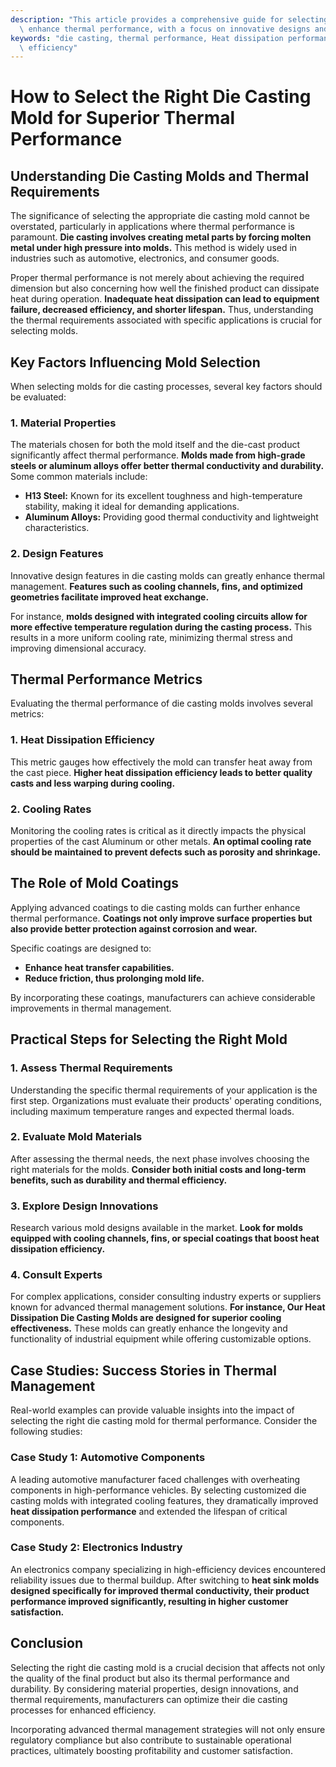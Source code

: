 ```yaml
---
description: "This article provides a comprehensive guide for selecting die casting molds that\
  \ enhance thermal performance, with a focus on innovative designs and materials."
keywords: "die casting, thermal performance, Heat dissipation performance, Heat dissipation\
  \ efficiency"
---
```

# How to Select the Right Die Casting Mold for Superior Thermal Performance

## Understanding Die Casting Molds and Thermal Requirements

The significance of selecting the appropriate die casting mold cannot be overstated, particularly in applications where thermal performance is paramount. **Die casting involves creating metal parts by forcing molten metal under high pressure into molds.** This method is widely used in industries such as automotive, electronics, and consumer goods. 

Proper thermal performance is not merely about achieving the required dimension but also concerning how well the finished product can dissipate heat during operation. **Inadequate heat dissipation can lead to equipment failure, decreased efficiency, and shorter lifespan.** Thus, understanding the thermal requirements associated with specific applications is crucial for selecting molds.

## Key Factors Influencing Mold Selection

When selecting molds for die casting processes, several key factors should be evaluated:

### 1. Material Properties

The materials chosen for both the mold itself and the die-cast product significantly affect thermal performance. **Molds made from high-grade steels or aluminum alloys offer better thermal conductivity and durability.** Some common materials include:

- **H13 Steel:** Known for its excellent toughness and high-temperature stability, making it ideal for demanding applications.
- **Aluminum Alloys:** Providing good thermal conductivity and lightweight characteristics.

### 2. Design Features

Innovative design features in die casting molds can greatly enhance thermal management. **Features such as cooling channels, fins, and optimized geometries facilitate improved heat exchange.** 

For instance, **molds designed with integrated cooling circuits allow for more effective temperature regulation during the casting process.** This results in a more uniform cooling rate, minimizing thermal stress and improving dimensional accuracy.

## Thermal Performance Metrics

Evaluating the thermal performance of die casting molds involves several metrics:

### 1. Heat Dissipation Efficiency

This metric gauges how effectively the mold can transfer heat away from the cast piece. **Higher heat dissipation efficiency leads to better quality casts and less warping during cooling.**

### 2. Cooling Rates

Monitoring the cooling rates is critical as it directly impacts the physical properties of the cast Aluminum or other metals. **An optimal cooling rate should be maintained to prevent defects such as porosity and shrinkage.**

## The Role of Mold Coatings

Applying advanced coatings to die casting molds can further enhance thermal performance. **Coatings not only improve surface properties but also provide better protection against corrosion and wear.**

Specific coatings are designed to:

- **Enhance heat transfer capabilities.**
- **Reduce friction, thus prolonging mold life.**

By incorporating these coatings, manufacturers can achieve considerable improvements in thermal management.

## Practical Steps for Selecting the Right Mold

### 1. Assess Thermal Requirements

Understanding the specific thermal requirements of your application is the first step. Organizations must evaluate their products' operating conditions, including maximum temperature ranges and expected thermal loads.

### 2. Evaluate Mold Materials

After assessing the thermal needs, the next phase involves choosing the right materials for the molds. **Consider both initial costs and long-term benefits, such as durability and thermal efficiency.**

### 3. Explore Design Innovations

Research various mold designs available in the market. **Look for molds equipped with cooling channels, fins, or special coatings that boost heat dissipation efficiency.**

### 4. Consult Experts

For complex applications, consider consulting industry experts or suppliers known for advanced thermal management solutions. **For instance, Our Heat Dissipation Die Casting Molds are designed for superior cooling effectiveness.** These molds can greatly enhance the longevity and functionality of industrial equipment while offering customizable options.

## Case Studies: Success Stories in Thermal Management

Real-world examples can provide valuable insights into the impact of selecting the right die casting mold for thermal performance. Consider the following studies:

### Case Study 1: Automotive Components

A leading automotive manufacturer faced challenges with overheating components in high-performance vehicles. By selecting customized die casting molds with integrated cooling features, they dramatically improved **heat dissipation performance** and extended the lifespan of critical components.

### Case Study 2: Electronics Industry

An electronics company specializing in high-efficiency devices encountered reliability issues due to thermal buildup. After switching to **heat sink molds designed specifically for improved thermal conductivity, their product performance improved significantly, resulting in higher customer satisfaction.**

## Conclusion

Selecting the right die casting mold is a crucial decision that affects not only the quality of the final product but also its thermal performance and durability. By considering material properties, design innovations, and thermal requirements, manufacturers can optimize their die casting processes for enhanced efficiency.

Incorporating advanced thermal management strategies will not only ensure regulatory compliance but also contribute to sustainable operational practices, ultimately boosting profitability and customer satisfaction.
